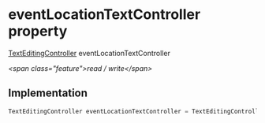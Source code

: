 


# eventLocationTextController property







[TextEditingController](https:api.flutter.dev/flutter/widgets/TextEditingController-class.html) eventLocationTextController
  
_\<span class="feature"\>read / write\</span\>_






## Implementation

```dart
TextEditingController eventLocationTextController = TextEditingController();
```







